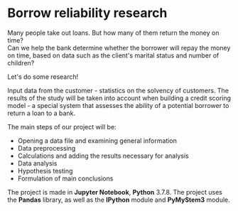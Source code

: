 # Borrow reliability research
Many people take out loans. But how many of them return the money on time?  
Can we help the bank determine whether the borrower will repay the money on time, based on data such as the client's marital status and number of children? 

Let's do some research!

Input data from the customer - statistics on the solvency of customers. 
The results of the study will be taken into account when building a credit scoring model - a special system that assesses the ability of a potential borrower to return a loan to a bank.

The main steps of our project will be:
* Opening a data file and examining general information
* Data preprocessing
* Calculations and adding the results necessary for analysis
* Data analysis
* Hypothesis testing
* Formulation of main conclusions

The project is made in **Jupyter Notebook**, **Python** 3.7.8.
The project uses the **Pandas** library, as well as the **IPython** module and **PyMyStem3** module.

